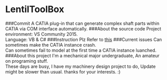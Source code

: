 LentilToolBox
===================================  
###Commit
A CATIA plug-in that can generate complex shaft parts within CATIA via COM interface automatically.
###About the source code
Project environment: VS Community 2015.<br /> 
Language: VB & C#
###Instruction
Plz Refer to [this](https://github.com/Lentil1016/LTB/blob/master/v1.1/Instruction_v1.1_cn.pdf)
###Current issues
Can sometimes make the CATIA instance crash.<br /> 
Can sometimes fail to model at the first time a CATIA instance luanched.
###About this project
I'm a mechanical major undergraduate, An amateur on programing stuff.<br /> 
These days are busy, I have my machinery design project to do, Update might be slower than usual.
thanks for your interests. :)
